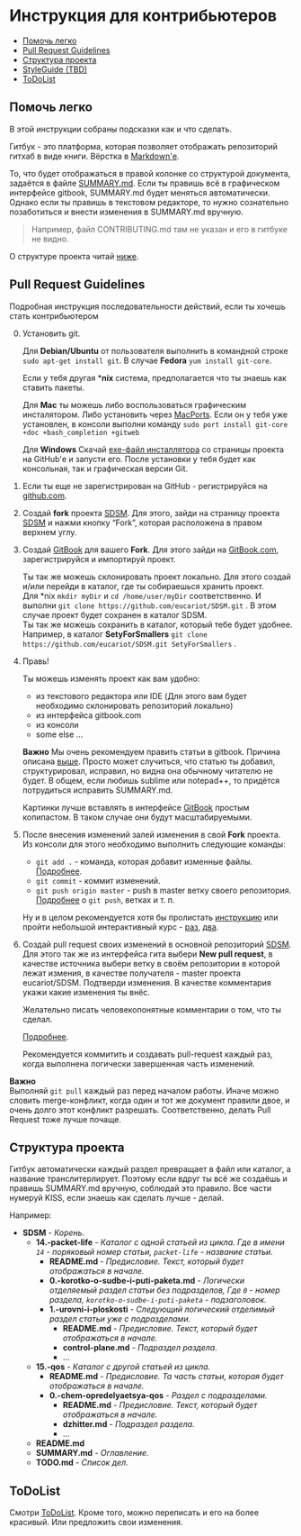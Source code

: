 # Инструкция для контрибьютеров

- [Помочь легко](#Помочь-легко)
- [Pull Request Guidelines](#pull-request-guidelines)
- [Структура проекта](#Структура-проекта)
- [StyleGuide (TBD)](#StyleGuide)
- [ToDoList](#ToDoList)


## Помочь легко
В этой инструкции собраны подсказки как и что сделать.

Гитбук - это платформа, которая позволяет отображать репозиторий гитхаб в виде книги.
Вёрстка в [Markdown'е](http://www.diy.ru/info/markdown/).

То, что будет отображаться в правой колонке со структурой документа, задаётся в файле [SUMMARY.md](https://github.com/eucariot/SDSM/blob/master/SUMMARY.md).
Если ты правишь всё в графическом интерфейсе gitbook, SUMMARY.md будет меняться автоматически. 
Однако если ты правишь в текстовом редакторе, то нужно сознательно позаботиться и внести изменения в SUMMARY.md вручную.
> Например, файл CONTRIBUTING.md там не указан и его в гитбуке не видно.

О структуре проекта читай [ниже](#Структура-проекта).


## Pull Request Guidelines

Подробная инструкция последовательности действий, если ты хочешь стать контрибьютером

0. Установить git.

    Для **Debian/Ubuntu** от пользователя выполнить в командной строке `sudo apt-get install git`.
    В случае **Fedora** `yum install git-core`.
    
    Если у тебя другая ***nix** система, предполагается что ты знаешь как ставить пакеты. 
    
    Для **Mac** ты можешь либо воспользоваться графическим инсталятором.
    Либо установить через [MacPorts](http://www.macports.org). 
    Если он у тебя уже установлен, в консоли выполни команду `sudo port install git-core +doc +bash_completion +gitweb`
  
    Для **Windows**
    Cкачай [exe-файл инсталлятора](http://msysgit.github.com/) со страницы проекта на GitHub'е и запусти его.
    После установки у тебя будет как консольная, так и графическая версии Git.

1. Если ты еще не зарегистрирован на GitHub - регистрируйся на [github.com](https://github.com/join?source=login).

2. Создай **fork** проекта [SDSM](https://github.com/eucariot/SDSM.git).
Для этого, зайди на страницу проекта [SDSM](https://github.com/eucariot/SDSM.git) и нажми кнопку “Fork”, которая расположена в правом верхнем углу.

3. Создай [GitBook](https://gitbook.com) для вашего **Fork**. Для этого зайди на [GitBook.com](https://gitbook.com), зарегистрируйся и импортируй проект.

    Ты так же можешь склонировать проект локально. Для этого создай и/или перейди в каталог, где ты собираешься хранить проект.  
    Для *nix `mkdir myDir` и `cd /home/user/myDir` соответственно. И выполни `git clone https://github.com/eucariot/SDSM.git` . 
    В этом случае проект будет сохранен в каталог SDSM.  
    Ты так же можешь сохранить в каталог, который тебе будет удобнее. Например, в каталог **SetyForSmallers** `git clone https://github.com/eucariot/SDSM.git SetyForSmallers` . 

4. Правь!

    Ты можешь изменять проект как вам удобно: 
    * из текстового редактора или IDE (Для этого вам будет необходимо склонировать репозиторий локально)
    * из интерфейса gitbook.com
    * из консоли
    * some else ...
 
    **Важно**
    Мы очень рекомендуем править статьи в gitbook. Причина описана [выше](#Помочь-легко). 
    Просто может случиться, что статью ты добавил, структурировал, исправил, но видна она обычному читателю не будет.
    В общем, если любишь sublime или notepad++, то придётся потрудиться исправить SUMMARY.md.

    Картинки лучше вставлять в интерфейсе [GitBook](https://gitbook.com) простым копипастом. В таком случае они будут масштабируемыми.

5. После внесения изменений залей изменения в свой **Fork** проекта.  
    Из консоли для этого необходимо выполнить следующие команды:
    * `git add .` - команда, которая добавит изменные файлы. [Подробнее](https://git-scm.com/docs/git-add).
    * `git commit` - коммит изменений.
    * `git push origin master` - push в master ветку своего репозитория. [Подробнее](https://guides.github.com/introduction/git-handbook/) о `git push`, ветках и т. п. 

    Ну и в целом рекомендуется хотя бы пролистать [инструкцию](https://git-scm.com/book/en/v2) или пройти небольшой интерактивный курс - [раз](https://try.github.io/), [два](https://githowto.com/ru).

6. Создай pull request своих изменений в основной репозиторий [SDSM](https://github.com/eucariot/SDSM.git).  
    Для этого так же из интерфейса гита выбери **New pull request**, в качестве источника выбери ветку в своём репозитории в которой лежат измения, в качестве получателя - master проекта eucariot/SDSM. Подтверди изменения. В качестве комментария укажи какие изменения ты внёс. 

    Желательно писать человекопонятные комментарии о том, что ты сделал.

    [Подробнее](https://git-scm.com/book/en/v2/Distributed-Git-Contributing-to-a-Project).

    Рекомендуется коммитить и создавать pull-request каждый раз, когда выполнена логически завершенная часть изменений.

**Важно**  
Выполняй `git pull` каждый раз перед началом работы. Иначе можно словить merge-конфликт, когда один и тот же документ правили двое, и очень долго этот конфликт разрешать. 
Соответственно, делать Pull Request тоже лучше почаще.

## Структура проекта

Гитбук автоматически каждый раздел превращает в файл или каталог, а название транслитерлирует. Поэтому если вдруг ты всё же создаёшь и правишь SUMMARY.md вручную, соблюдай это правило.
Все части нумеруй KISS, если знаешь как сделать лучше - делай.  

Например:

* **SDSM** - _Корень._
  * **14.-packet-life** - _Каталог с одной статьей из цикла. Где в имени `14` - поряковый номер статьи, `packet-life` - название статьи._
    * **README.md** - _Предисловие. Текст, который будет отображаться в начале._
    * **0.-korotko-o-sudbe-i-puti-paketa.md** - _Логически отделяемый раздел статьи без подразделов, Где `0` - номер раздела, `korotko-o-sudbe-i-puti-paketa` - подзаголовок._
    * **1.-urovni-i-ploskosti** - _Следующий логический отделимый раздел статьи уже с подразделами._
      * **README.md** - _Предисловие. Текст, который будет отображаться в начале._
      * **control-plane.md** - _Подраздел раздела._
      * ...
  * **15.-qos** - _Каталог с другой статьей из цикла._
    * **README.md** - _Предисловие. Та часть статьи, которая будет отображаться в начале._
    * **0.-chem-opredelyaetsya-qos** - _Раздел с подразделами._
      * **README.md** - _Предисловие. Текст, который будет отображаться в начале._
      * **dzhitter.md** - _Подраздел раздела._
      * ...
  * **README.md**
  * **SUMMARY.md** - _Оглавление._
  * **TODO.md** - _Список дел._


## ToDoList

Смотри [ToDoList](./TODO.md). Кроме того, можно переписать и его на более красивый. Или предложить свои изменения.
